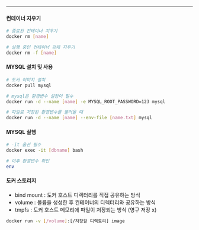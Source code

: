 
---
#### 컨테이너 지우기
```bash
# 종료된 컨테이너 지우기
docker rm [name]

# 실행 중인 컨테이너 강제 지우기
docker rm -f [name]
```
#### MYSQL 설치 및 사용
```bash
# 도커 이미지 설치
docker pull mysql

# mysql은 환경변수 설정이 필수
docker run -d --name [name] -e MYSQL_ROOT_PASSWORD=123 mysql

# 파일로 저장된 환경변수를 불러올 때
docker run -d --name [name] --env-file [name.txt] mysql
```
#### MYSQL 실행
```bash
# -it 옵션 필수
docker exec -it [dbname] bash

# 이후 환경변수 확인
env
```

#### 도커 스토리지
- bind mount : 도커 호스트 디렉터리를 직접 공유하는 방식
- volume : 볼륨을 생성한 후 컨테이너의 디렉터리와 공유하는 방식
- tmpfs : 도커 호스트 메모리에 파일이 저장되는 방식 (영구 저장 x)

```bash
docker run -v [/volume]:[/저장할 디렉토리] image
```
